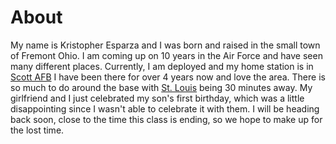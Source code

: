 <!DOCTYPE html>
<html>
<head>
<meta charset="utf-8">
<title>Kristopher Esparza</title>
<link href="http://fonts.googleapis.com/css?family=Marko+One" rel="stylesheet">
</style>
</head>
<body>
<h1>About</h1>
<p> My name is Kristopher Esparza and I was born and raised in the small town of Fremont Ohio. I am coming up on 10 years in the Air Force and have seen many different places. Currently, I am deployed and my home station is in 
<a href="https://www.scott.af.mil/" >Scott AFB</a> I have been there for over 4 years now and love the area. There is so much to do around the base with 
<a href="https://explorestlouis.com/">St. Louis</a> being 30 minutes away. My girlfriend and I just celebrated my son's first birthday, which was a little disappointing since I wasn't able to celebrate it with them. I will be heading back soon, close to the time this class is ending, so we hope to make up for the lost time.
</p>
</body>
</html>
